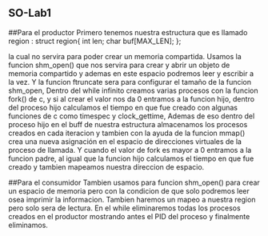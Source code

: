## SO-Lab1
##Para el productor
Primero tenemos nuestra estructura que es llamado region :
struct region{
    int len;
    char buf[MAX_LEN];
};

la cual no servira para poder crear un memoria compartida.
Usamos la funcion shm_open() que nos servira para crear y abrir un objeto de
memoria compartido y ademas en este espacio podremos leer y escribir a la vez.
Y la funcion ftruncate sera para configurar el tamaño de la funcion shm_open,
Dentro del while infinito  creamos varias procesos con la funcion fork() de c,
y si al crear el valor nos da 0 entramos a la funcion hijo, dentro del proceso hijo 
calculamos el tiempo en que fue creado con algunas funciones de c como timespec y clock_gettime, 
Ademas de eso dentro del proceso hijo en el buff de nuestra estructura almacenamos los procesos 
creados en cada iteracion y tambien con la ayuda de la funcion mmap() crea una nueva asignación 
en el espacio de direcciones virtuales de la proceso de llamada.
Y cuando el valor de fork es mayor a 0 entramos a la funcion padre, al igual que la funcion hijo 
calculamos el tiempo en que fue creado y tambien mapeamos nuestra direccion de espacio.

##Para el consumidor
Tambien usamos para funcion shm_open() para crear un espacio de memoria pero con la condicion
de que solo podremos leer osea imprimir la informacion.
Tambien haremos un mapeo a nuestra region pero solo sera de lectura.
En el while eliminaremos todas los procesos creados en el productor mostrando antes el PID del proceso
y finalmente eliminamos.

